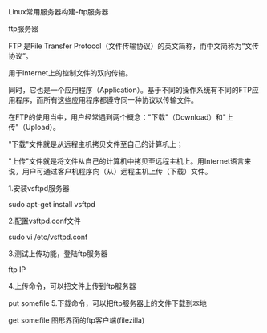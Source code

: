 Linux常用服务器构建-ftp服务器

ftp服务器

FTP 是File Transfer Protocol（文件传输协议）的英文简称，而中文简称为“文传协议”。

用于Internet上的控制文件的双向传输。

同时，它也是一个应用程序（Application）。基于不同的操作系统有不同的FTP应用程序，而所有这些应用程序都遵守同一种协议以传输文件。

在FTP的使用当中，用户经常遇到两个概念："下载"（Download）和"上传"（Upload）。

"下载"文件就是从远程主机拷贝文件至自己的计算机上；

"上传"文件就是将文件从自己的计算机中拷贝至远程主机上。用Internet语言来说，用户可通过客户机程序向（从）远程主机上传（下载）文件。



1.安装vsftpd服务器

sudo apt-get install vsftpd




2.配置vsftpd.conf文件

sudo vi /etc/vsftpd.conf






















3.测试上传功能，登陆ftp服务器

ftp  IP


4.上传命令，可以把文件上传到ftp服务器

put somefile
5.下载命令，可以把ftp服务器上的文件下载到本地

get somefile
图形界面的ftp客户端(filezilla)

